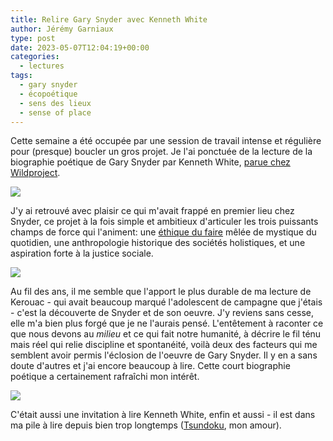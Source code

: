 ```yaml
---
title: Relire Gary Snyder avec Kenneth White
author: Jérémy Garniaux
type: post
date: 2023-05-07T12:04:19+00:00
categories:
  - lectures
tags:
  - gary snyder
  - écopoétique
  - sens des lieux
  - sense of place
---
```


Cette semaine a été occupée par une session de travail intense et régulière pour (presque) boucler un gros projet. Je l'ai ponctuée de la lecture de la biographie poétique de Gary Snyder par Kenneth White, [parue chez Wildproject](https://wildproject.org/livres/gary-snyder).

![](albums/carnet/snyder/snyder1.jpg)

J'y ai retrouvé avec plaisir ce qui m'avait frappé en premier lieu chez Snyder, ce projet à la fois simple et ambitieux d'articuler les trois puissants champs de force qui l'animent: une [éthique du faire](https://www.payot-rivages.fr/payot/livre/la-vie-solide-9782228922715) mêlée de mystique du quotidien, une anthropologie historique des sociétés holistiques, et une aspiration forte à la justice sociale.

![](albums/carnet/snyder/snyder2.jpg)

Au fil des ans, il me semble que l'apport le plus durable de ma lecture de Kerouac - qui avait beaucoup marqué l'adolescent de campagne que j'étais - c'est la découverte de Snyder et de son oeuvre. J'y reviens sans cesse, elle m'a bien plus forgé que je ne l'aurais pensé. L'entêtement à raconter ce que nous devons au _milieu_ et ce qui fait notre humanité, à décrire le fil ténu mais réel qui relie discipline et spontanéité, voilà deux des facteurs qui me semblent avoir permis l'éclosion de l'oeuvre de Gary Snyder. Il y en a sans doute d'autres et j'ai encore beaucoup à lire. Cette court biographie poétique a certainement rafraîchi mon intérêt. 

![](albums/carnet/snyder/snyder3.jpg)

C'était aussi une invitation à lire Kenneth White, enfin et aussi - il est dans ma pile à lire depuis bien trop longtemps ([Tsundoku](https://fr.wikipedia.org/wiki/Tsundoku), mon amour).